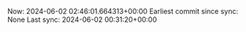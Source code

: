 Now: 2024-06-02 02:46:01.664313+00:00 Earliest commit since sync: None Last sync: 2024-06-02 00:31:20+00:00
